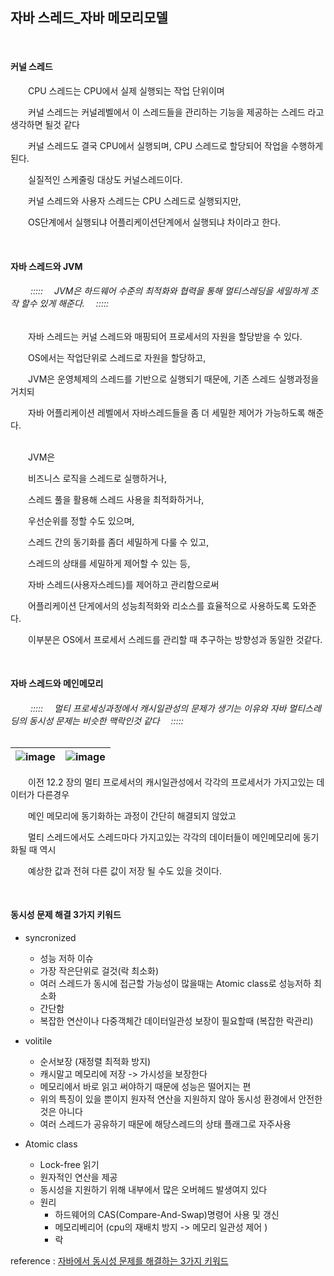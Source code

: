 ## 자바 스레드_자바 메모리모델 

<br>

#### 커널 스레드

　　CPU 스레드는 CPU에서 실제 실행되는 작업 단위이며 

　　커널 스레드는 커널레벨에서 이 스레드들을 관리하는 기능을 제공하는 스레드 라고 생각하면 될것 같다

　　커널 스레드도 결국 CPU에서 실행되며, CPU 스레드로 할당되어 작업을 수행하게 된다.

　　실질적인 스케줄링 대상도 커널스레드이다.

　　커널 스레드와 사용자 스레드는 CPU 스레드로 실행되지만, 

　　OS단계에서 실행되냐 어플리케이션단계에서 실행되냐 차이라고 한다.


<br>

#### 자바 스레드와 JVM

###### 　　 :::::　 JVM은 하드웨어 수준의 최적화와 협력을 통해 멀티스레딩을 세밀하게 조작 할수 있게 해준다.　 :::::

　　자바 스레드는 커널 스레드와 매핑되어 프로세서의 자원을 할당받을 수 있다.
  
　　OS에서는 작업단위로 스레드로 자원을 할당하고,
  
　　JVM은 운영체제의 스레드를 기반으로 실행되기 때문에, 기존 스레드 실행과정을 거치되
  
　　자바 어플리케이션 레벨에서 자바스레드들을 좀 더 세밀한 제어가 가능하도록 해준다.
  
<br>
　　JVM은 
  
  <br>
  
　　비즈니스 로직을 스레드로 실행하거나,
  
　　스레드 풀을 활용해 스레드 사용을 최적화하거나,
  
　　우선순위를 정할 수도 있으며,
  
　　스레드 간의 동기화를 좀더 세밀하게 다룰 수 있고,
  
　　스레드의 상태를 세밀하게 제어할 수 있는 등,

　　자바 스레드(사용자스레드)를 제어하고 관리함으로써 
  
　　어플리케이션 단게에서의 성능최적화와 리소스를 효율적으로 사용하도록 도와준다.
  

　　이부분은 OS에서 프로세서 스레드를 관리할 때 추구하는 방향성과 동일한 것같다.
  
<br>

#### 자바 스레드와 메인메모리


###### 　　 :::::　 멀티 프로세싱과정에서 캐시일관성의 문제가 생기는 이유와 자바 멀티스레딩의 동시성 문제는 비슷한 맥락인것 같다　 :::::
![image](https://github.com/user-attachments/assets/dc4319d8-9591-4e2c-aa27-33b72027d018)|![image](https://github.com/user-attachments/assets/dcf24d9c-2af9-41cc-975f-0da0a635ee32)
---|---|

　　이전 12.2 장의 멀티 프로세서의 캐시일관성에서 각각의 프로세서가 가지고있는 데이터가 다른경우 
  
　　메인 메모리에 동기화하는 과정이 간단히 해결되지 않았고

　　멀티 스레드에서도 스레드마다 가지고있는 각각의 데이터들이 메인메모리에 동기화될 때 역시
  
　　예상한 값과 전혀 다른 값이 저장 될 수도 있을 것이다.
  
<br>

#### 동시성 문제 해결 3가지 키워드

- syncronized
  - 성능 저하 이슈
  - 가장 작은단위로 걸것(락 최소화)
  - 여러 스레드가 동시에 접근할 가능성이 많을때는 Atomic class로 성능저하 최소화
  - 간단함
  - 복잡한 연산이나 다중객체간 데이터일관성 보장이 필요할때 (복잡한 락관리)
  
- volitile
  - 순서보장 (재정렬 최적화 방지)
  - 캐시말고 메모리에 저장 -> 가시성을 보장한다
  - 메모리에서 바로 읽고 써야하기 때문에 성능은 떨어지는 편
  - 위의 특징이 있을 뿐이지 원자적 연산을 지원하지 않아 동시성 환경에서 안전한 것은 아니다
  - 여러 스레드가 공유하기 때문에 해당스레드의 상태 플래그로 자주사용
     
  
- Atomic class
  - Lock-free 읽기
  - 원자적인 연산을 제공
  - 동시성을 지원하기 위해 내부에서 많은 오버헤드 발생여지 있다
  - 원리
    - 하드웨어의 CAS(Compare-And-Swap)명령어 사용 및 갱신
    - 메모리베리어 (cpu의 재배치 방지 -> 메모리 일관성 제어 )
    - 락  

  
reference : [자바에서 동시성 문제를 해결하는 3가지 키워드](https://devwithpug.github.io/java/java-thread-safe/) 

